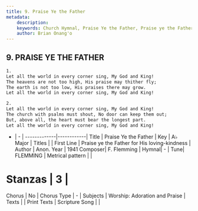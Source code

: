 ```yaml
---
title: 9. Praise Ye the Father
metadata:
    description: 
    keywords: Church Hymnal, Praise Ye the Father, Praise ye the Father for His loving-kindness, 
    author: Brian Onang'o
---
```



## 9. PRAISE YE THE FATHER

```txt
1.
Let all the world in every corner sing, My God and King!
The heavens are not too high, His praise may thither fly;
The earth is not too low, His praises there may grow.
Let all the world in every corner sing, My God and King!

2.
Let all the world in every corner sing, My God and King!
The church with psalms must shout, No door can keep them out;
But, above all, the heart must bear the longest part.
Let all the world in every corner sing, My God and King!
```

- |   -  |
-------------|------------|
Title | Praise Ye the Father |
Key | A♭ Major |
Titles |  |
First Line | Praise ye the Father for His loving-kindness |
Author | Anon.
Year | 1941
Composer| F. Flemming |
Hymnal|  - |
Tune| FLEMMING |
Metrical pattern | |
# Stanzas | 3 |
Chorus | No |
Chorus Type | - |
Subjects | Worship: Adoration and Praise |
Texts |  |
Print Texts | 
Scripture Song |  |
  
